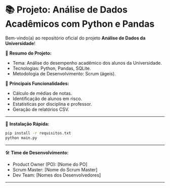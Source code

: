 
# 📚 Projeto: Análise de Dados Acadêmicos com Python e Pandas

Bem-vindo(a) ao repositório oficial do projeto **Análise de Dados da Universidade**!

🚀 **Resumo do Projeto:**
- Tema: Análise do desempenho acadêmico dos alunos da Universidade.
- Tecnologias: Python, Pandas, SQLite.
- Metodologia de Desenvolvimento: Scrum (ágeis).

🎯 **Principais Funcionalidades:**
- Cálculo de médias de notas.
- Identificação de alunos em risco.
- Estatísticas por disciplina e professor.
- Geração de relatórios CSV.

---

🔗 **Instalação Rápida:**
```bash
pip install -r requisitos.txt
python main.py
```

---

🛠️ **Time de Desenvolvimento:**
- Product Owner (PO): [Nome do PO]
- Scrum Master: [Nome do Scrum Master]
- Dev Team: [Nomes dos Desenvolvedores]

---
